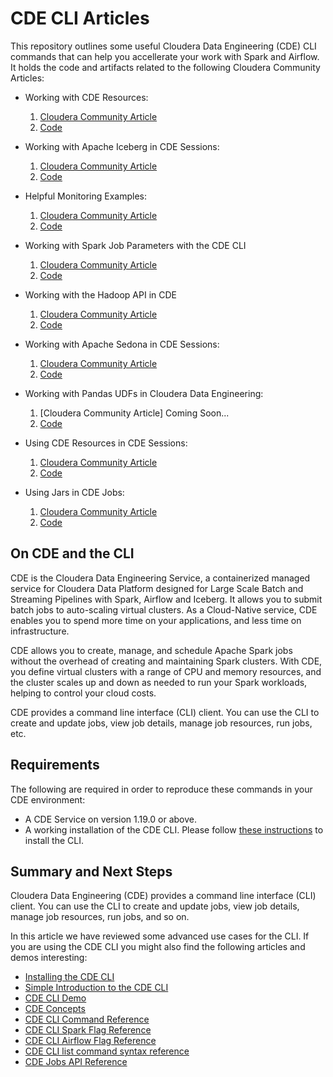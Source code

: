 # CDE CLI Articles

This repository outlines some useful Cloudera Data Engineering (CDE) CLI commands that can help you accellerate your work with Spark and Airflow. It holds the code and artifacts related to the following Cloudera Community Articles:

* Working with CDE Resources:
  1. [Cloudera Community Article](https://community.cloudera.com/t5/Community-Articles/Working-with-CDE-Files-Resources/ta-p/379891)
  2. [Code](https://github.com/pdefusco/CDE_CLI_Articles/blob/main/code/CDERESOURCES.md)

* Working with Apache Iceberg in CDE Sessions:
  1. [Cloudera Community Article](https://community.cloudera.com/t5/Community-Articles/Working-with-Iceberg-in-CDE-Spark-Sessions/ta-p/379892)
  2. [Code](https://github.com/pdefusco/CDE_CLI_Articles/blob/main/code/CDESESSIONSICEBERG.md)

* Helpful Monitoring Examples:
  1. [Cloudera Community Article](https://community.cloudera.com/t5/Community-Articles/Efficiently-Monitoring-Jobs-Runs-and-Resources-with-the-CDE/ta-p/379893)
  2. [Code](https://github.com/pdefusco/CDE_CLI_Articles/blob/main/code/CDELISTFILTERS.md)

* Working with Spark Job Parameters with the CDE CLI
  1. [Cloudera Community Article](https://community.cloudera.com/t5/Community-Articles/Working-with-CDE-Spark-Job-Parameters-in-Cloudera-Data/ta-p/380792)
  2. [Code](https://github.com/pdefusco/CDE_CLI_Articles/blob/main/code/CDESPARKJOBPARAMETERS.md)

* Working with the Hadoop API in CDE
  1. [Cloudera Community Article](https://community.cloudera.com/t5/Community-Articles/Cloud-Storage-File-System-Operations-with-the-Hadoop-API-in/ta-p/384213)
  2. [Code](https://github.com/pdefusco/CDE_CLI_Articles/blob/main/code/CDEHADOOPAPI.md)

* Working with Apache Sedona in CDE Sessions:
  1. [Cloudera Community Article](WIP)
  2. [Code](https://github.com/pdefusco/CDE_CLI_Articles/blob/main/code/CDESESSIONSEDONA.md)

* Working with Pandas UDFs in Cloudera Data Engineering:
  1. [Cloudera Community Article] Coming Soon...
  2. [Code](WIP)

* Using CDE Resources in CDE Sessions:
  1. [Cloudera Community Article](https://community.cloudera.com/t5/Community-Articles/Using-CDE-Resources-in-CDE-Sessions/ta-p/387834)
  2. [Code](https://github.com/pdefusco/CDE_CLI_Articles/blob/main/code/CDESESSIONSRESOURCES.md)

* Using Jars in CDE Jobs:
  1. [Cloudera Community Article](https://community.cloudera.com/t5/Community-Articles/Simplify-Spark-Submit-JAR-Dependency-Management-with/ta-p/393014)
  2. [Code](https://github.com/pdefusco/CDE_CLI_Articles/blob/main/code/CDEUSINGJARS.md)


## On CDE and the CLI

CDE is the Cloudera Data Engineering Service, a containerized managed service for Cloudera Data Platform designed for Large Scale Batch and Streaming Pipelines with Spark, Airflow and Iceberg. It allows you to submit batch jobs to auto-scaling virtual clusters. As a Cloud-Native service, CDE enables you to spend more time on your applications, and less time on infrastructure.

CDE allows you to create, manage, and schedule Apache Spark jobs without the overhead of creating and maintaining Spark clusters. With CDE, you define virtual clusters with a range of CPU and memory resources, and the cluster scales up and down as needed to run your Spark workloads, helping to control your cloud costs.

CDE provides a command line interface (CLI) client. You can use the CLI to create and update jobs, view job details, manage job resources, run jobs, etc.

## Requirements

The following are required in order to reproduce these commands in your CDE environment:

* A CDE Service on version 1.19.0 or above.
* A working installation of the CDE CLI. Please follow [these instructions](https://docs.cloudera.com/data-engineering/cloud/cli-access/topics/cde-cli.html) to install the CLI.

## Summary and Next Steps

Cloudera Data Engineering (CDE) provides a command line interface (CLI) client. You can use the CLI to create and update jobs, view job details, manage job resources, run jobs, and so on.

In this article we have reviewed some advanced use cases for the CLI. If you are using the CDE CLI you might also find the following articles and demos interesting:

* [Installing the CDE CLI](https://docs.cloudera.com/data-engineering/cloud/cli-access/topics/cde-cli.html)
* [Simple Introduction to the CDE CLI](https://github.com/pdefusco/CDE_CLI_Simple)
* [CDE CLI Demo](https://github.com/pdefusco/CDE_CLI_demo)
* [CDE Concepts](https://docs.cloudera.com/data-engineering/cloud/cli-access/topics/cde-cli-concepts.html)
* [CDE CLI Command Reference](https://docs.cloudera.com/data-engineering/cloud/cli-access/topics/cde-cli-reference.html)
* [CDE CLI Spark Flag Reference](https://docs.cloudera.com/data-engineering/cloud/cli-access/topics/cde-cli-spark-flag-reference.html)
* [CDE CLI Airflow Flag Reference](https://docs.cloudera.com/data-engineering/cloud/cli-access/topics/cde-cli-airflow-flag-reference.html)
* [CDE CLI list command syntax reference](https://docs.cloudera.com/data-engineering/cloud/cli-access/topics/cde-cli-list-flag-reference.html)
* [CDE Jobs API Reference](https://docs.cloudera.com/data-engineering/cloud/jobs-rest-api-reference/index.html)
